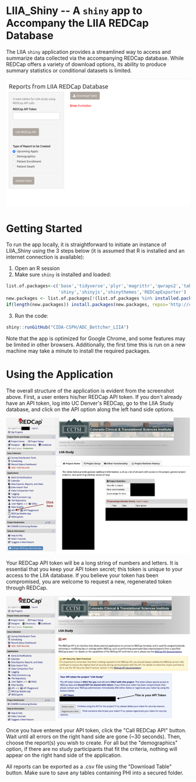 # LIIA_Shiny -- A `shiny` app to Accompany the LIIA REDCap Database

The LIIA `shiny` application provides a streamlined way to access and summarize data collected via the accompanying REDCap database. While REDCap offers a variety of download options, its ability to produce summary statistics or conditional datasets is limited.

![AppScreenshot](figures/app_screenshot.png)

# Getting Started

To run the app locally, it is straightforward to initiate an instance of LIIA_Shiny using the 3 steps below (it is assumed that R is installed and an internet connection is available):

1) Open an R session
2) Make sure `shiny` is installed and loaded:

```r
list.of.packages<-c('base','tidyverse','plyr','magrittr','qwraps2','tableone',
                    'shiny','shinyjs','shinythemes','REDCapExporter')
new.packages <- list.of.packages[!(list.of.packages %in% installed.packages()[,"Package"])]
if(length(new.packages)) install.packages(new.packages, repos='http://cran.us.r-project.org')
```

3) Run the code: 

```r
shiny::runGitHub("CIDA-CSPH/ADC_Bettcher_LIIA")
```

Note that the app is optimized for Google Chrome, and some features may be limited in other browsers. Additionally, the first time this is run on a new machine may take a minute to install the required packages.

# Using the Application

The overall structure of the application is evident from the screenshot above. First, a user enters his/her REDCap API token. If you don't already have an API token, log into UC Denver's REDCap, go to the LIIA Study database, and click on the API option along the left hand side options.

![REDCapAPI](figures/REDCap_API.png)

Your REDCap API token will be a long string of numbers and letters. It is essential that you keep your API token secret; this token is unique to your access to the LIIA database. If you believe your token has been compromised, you are welcome to request a new, regenerated token through REDCap.

![REDCapToken](figures/REDCap_Token.png)

Once you have entered your API token, click the "Call REDCap API" button. Wait until all errors on the right hand side are gone (~30 seconds). Then, choose the report(s) you wish to create. For all but the "demographics" option, if there are no study participants that fit the criteria, nothing will appear on the right hand side of the application.

All reports can be exported as a .csv file using the "Download Table" button. Make sure to save any tables containing PHI into a secured folder.

